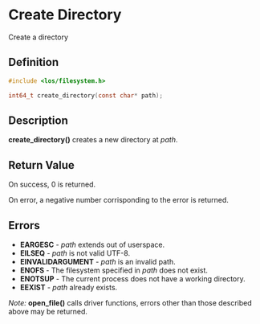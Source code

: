 # Create Directory
Create a directory

## Definition

```c
#include <los/filesystem.h>

int64_t create_directory(const char* path);
```

## Description
**create_directory()** creates a new directory at *path*.

## Return Value
On success, 0 is returned.

On error, a negative number corrisponding to the error is returned.

## Errors
 * **EARGESC** - *path* extends out of userspace.
 * **EILSEQ** - *path* is not valid UTF-8.
 * **EINVALIDARGUMENT** - *path* is an invalid path.
 * **ENOFS** - The filesystem specified in *path* does not exist.
 * **ENOTSUP** - The current process does not have a working directory.
 * **EEXIST** - *path* already exists.

*Note:* **open_file()** calls driver functions, errors other than those described above may be returned.
